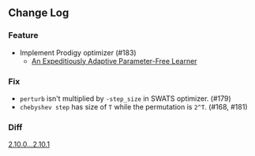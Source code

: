 ## Change Log

### Feature

* Implement Prodigy optimizer (#183)
  * [An Expeditiously Adaptive Parameter-Free Learner](https://arxiv.org/abs/2306.06101) 

### Fix

* `perturb` isn't multiplied by `-step_size` in SWATS optimizer. (#179)
* `chebyshev step` has size of `T` while the permutation is `2^T`. (#168, #181) 

### Diff

[2.10.0...2.10.1](https://github.com/kozistr/pytorch_optimizer/compare/v2.10.0...v2.10.1)
